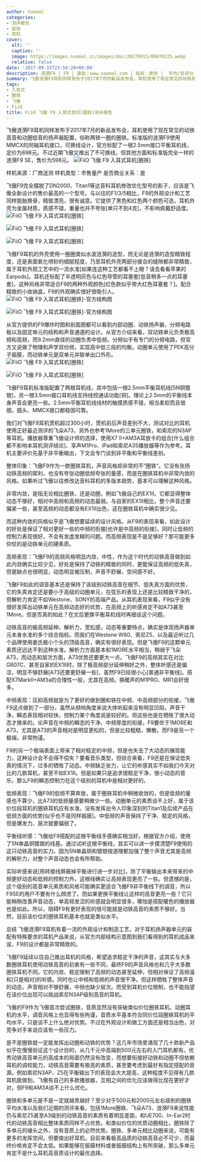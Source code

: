 ```yaml
---
author: Soomal
categories:
- 测评报告
- 音频
- 耳机
cover:
  alt: ''
  caption: ''
  image: https://images.soomal.cc/images/doc/20170915/00070225.webp
  relative: false
date: '2017-09-15T23:50:20+08:00'
description: 涟漪F9 | F9 | 源自：www.soomal.com | 版权：原创 |  平均/总评分：07.32/271
summary: 飞傲涟漪F9耳机同样发布于2017年7月的新品发布会，耳机使用了现在常见的动铁高音和动圈低音的扬声器配置，俗称两铁一圈的圈铁。标准版的涟漪F9使用MMCX的同轴耳机接口可换线，标配2.5mm平衡镀银单晶铜耳机线……
tags:
- 入耳式
- 圈铁
- 飞傲
- FiiO
title: FiiO 飞傲 F9 入耳式耳机[圈铁]测评报告
---
```


飞傲涟漪F9耳机同样发布于2017年7月的新品发布会，耳机使用了现在常见的动铁高音和动圈低音的扬声器配置，俗称两铁一圈的圈铁。标准版的涟漪F9使用MMCX的同轴耳机接口，可换线设计，官方标配了一根2.5mm接口平衡耳机线，定价为698元。不过近期飞傲又推出了不可换线，但其他方面和标准版完全一样的涟漪F9 SE，售价为598元。
![FiiO 飞傲 F9 入耳式耳机[圈铁]](https://images.soomal.cc/images/doc/20170907/00070072.webp)





样机来源：厂商送测
样机类型：市售量产
是否商业关系：是

飞傲F9完全摆脱了DN2000、Titan1等达音科耳机修改优化型号的影子，应该是飞傲全新设计的售价最高的一个型号。与以往的F1/3/5相比，F9的外观设计和工艺同样脱胎换骨，精致漂亮，很有诚意。它提供了黑色和红色两个颜色可选，耳机外壳为金属材质，质感不错，重量也并不夸张[单只不到4克]，不影响佩戴舒适度。
![FiiO 飞傲 F9 入耳式耳机[圈铁]](https://images.soomal.cc/images/doc/20170907/00070073.webp)




![FiiO 飞傲 F9 入耳式耳机[圈铁]](https://images.soomal.cc/images/doc/20170907/00070075_01.webp)




![FiiO 飞傲 F9 入耳式耳机[圈铁]](https://images.soomal.cc/images/doc/20170907/00070076_01.webp)




飞傲F9耳机的外壳使用一圈圈类似水波涟漪的造型，而无论是涟漪的造型精致程度，还是表面氧化喷砂的细腻程度，乃至耳机外壳两部分接合的缝隙都非常精致，属于耳机外观工艺中的一流水准[如果连这种工艺都看不上眼？请去看看苹果的Earpods]。耳机还标配了半透明灰色与红色导管的耳塞套[低音稍多一点的耳塞套]，这种风格非常适合F9的两种外观颜色[红色款似乎带大红色耳塞套？]。配合精致的小收纳盒，F9的外观确实很好很吸引人。
![FiiO 飞傲 F9 入耳式耳机[圈铁]-官方结构图](https://images.soomal.cc/images/doc/20170915/00070222.webp)




![FiiO 飞傲 F9 入耳式耳机[圈铁]-官方结构图](https://images.soomal.cc/images/doc/20170915/00070223.webp)




从官方提供的F9爆炸时图和剖面图都可以看到内部动圈、动铁扬声器，分频电路板以及固定单元的结构和声音通道的设计。从官方介绍来看，双动铁单元负责极高频和高频，而9.2mm直径的动圈负责中低频。分频似乎有专门的分频电路，但官方又说做了物理和声学双份频，实现高中低三段的均衡。动圈单元使用了PEK高分子振膜，而动铁单元是双单元并联单出口外形。
![FiiO 飞傲 F9 入耳式耳机[圈铁]](https://images.soomal.cc/images/doc/20170907/00070080_01.webp)




![FiiO 飞傲 F9 入耳式耳机[圈铁]](https://images.soomal.cc/images/doc/20170907/00070082_01.webp)




飞傲F9耳机标准版配置了两根耳机线，其中包括一根2.5mm平衡耳机线[5N铜镀银]，另一根3.5mm接口耳机线支持线控通话功能[铜]。理论上2.5mm的平衡线本身声音会更亮一些。2.5mm平衡耳机线线材的触摸质感不错，相当柔软而且很细，插头、MMCX接口都稳固可靠。

我们对飞傲F9耳机煲机超过300小时，煲机前后声音差别不大，测试对比的耳机使用正好最近测评的飞朵A73，另外也参考1More的三单元圈铁，和索尼的N3AP等耳机。播放器尊重飞傲设计师的选择，使用X7 II+AM3A耳放卡的组合[什么组合都不影响本耳机测评结论]、享声M1Pro、iPad和索尼A35播放器等作为参考。耳机主要评价先基于非平衡输出，下文会专门谈到非平衡和平衡线差别。

整体印象：飞傲F9作为一款圈铁耳机，声音风格却非常的不”圈铁“。它没有张扬动铁高频的犀利，也没有夸张动圈低频夸张的量感，而是在圈铁耳机中非常内敛的风格。如果听过飞傲以往修改达音科耳机的多版本趋势，基本可以理解这种风格。

非常内敛，是指无论相比圈铁，还是动圈，例如飞傲自己的EX1II。它都显得整体动态不够好，相对中高频和高频的动态最弱。与自家的EX1II相比，整个声音还要偏紧一些，甚至高频的动态都没有EX1II出色，这在圈铁耳机中确实很少见。

而这种内敛的风格似乎是飞傲想要延续的设计风格。从F9的表现来看，如此设计的好处是保证了相对更好一些的中频的衔接[也许是中高频的衔接]，同时让低频的控制力表现很好，不会有发虚发糊的问题。而高频表现是不是足够好？那可能更多仰仗的是动铁单元的硬素质。


高频表现：飞傲F9的高频风格明显内敛，中性，作为这个时代的动铁高音做到如此内敛确实比较少见，好处是保持了动铁的精致的同时，更能保证高频的低失真，但是缺点也很明显，动态明显被压制，声音不舒展，空间感不好。

飞傲F9如此的调音基本还是保持了该级别动铁高音在细节、低失真方面的优势，它的失真肯定还是要小于高级的动圈单元，在弦乐的表现上还是比较精致干净的，但解析力肯定不如Westone、SONY的高端产品。从耳机表现来看，F9似乎没有很好发挥出动铁单元在高频动态好的优势，在高频上的听感肯定不如A73甚至1More。但是否真的如此？在文后更换平衡耳机线时再细谈这个问题。

动铁高音的极高频延伸，解析力，宽松感，动态等重要特点，确实是体现扬声器单元本身水准的多个综合指标。而我们在Westone W60、索尼Z5、以及最近听过几个品牌使用娄氏极小个头的顶级高音，确实有很好表现。但是飞傲F9的这颗单元素质还远达不到这种水准。解析力方面基本和1MORE水平相当，稍弱于飞朵A73，而动态和层次方面，A73优势还要更大一点。飞傲F9的高频其实在对比GR07C、甚至自家的EX1II时，除了极高频部分延伸稍好之外，整体听感还是偏涩，明显不够舒展[A73还要更舒展一些]，虽然F9已经很小心[普通非平衡线]。搭配X7MarkII+AM3a的合理性一般，尤其在高频。换暖声的M1PRO、MR1会好很多。

中频表现：压抑高频就是为了更好的做到圈和铁在中频、中高频部分的衔接，飞傲F9这点做到了一部分。虽然从频响角度来说大体听起来没有明显凹陷，声音干净，瞬态表现相对较快，控制力某个角度说是较好的。但这些也是在牺牲了很大动态才换来的。论声音在中频的瞬态的干净、中频厚度的衔接，F9要优于1MORE和A73，尤其是A73的声音相对是明显更松的，但是比较粗糙，懒散。而F9是另一个极端，非常拘谨。

F9的另一个极端表面上带来了相对稳定的中频，但是也失去了大动态的展现能力，这种设计会不会得不偿失？要看音乐类型，但综合来看，F9还是在保证低失真的情况下，过多的牺牲了动态。中频缺乏张力，让它的听感其实不如我们今天对比的几款耳机，甚至不如EX1II。但是如果只是追求很稳定干净，很小动态的音乐，那么F9的瞬态控制力在这个级别的耳机中是相对更好的。


低频表现：飞傲F9的低频不算奔放，属于圈铁耳机中稍微收敛的，但是低频的量感也不算少，比A73的低频量感要稍微少一些。动圈单元的素质谈不上好，属于该价位段耳机的圈铁耳机应有水准。没有发挥出令人印象深刻的Titan1及后续产品在低频方面的优势[似乎也不是同样振膜]。中低频的声音保持了干净、稳定的风格，但是爆发力、层次就要偏弱了。

平衡线听感：飞傲给F9搭配的这根平衡线手感确实相当好。根据官方介绍，使用了5N单晶铜镀银的线基。通过试听这根平衡线，其实可以进一步摸清楚F9使用的这只动铁高音的实力。因为5N单晶铜和镀银按道理都加强了整个声音尤其是高频的解析力，对整个声音动态也会有所帮助。

实际听感来说[用转接线屏蔽掉平衡进行进一步对比]，除了平衡输出本来带来的中频更好动态和低频的控制力外，这根线确实让高频表现更亮了一些。但遗憾的是，这个级别的高音单元素质和风格可能确实更适合飞傲F9非平衡线下的调音，所以F9SE的用户不要有什么顾虑了。而如果更换平衡线让这样的高音更亮一些？它只能稍稍改善声音动态，单高频发涩的听感就会明显很多，哪怕是搭配暖色的播放器也是如此。所以，阻碍F9有更好表现的很可能就是动铁高音的素质不够好。当然，目前该价位的圈铁耳机基本也就是类似水平。

总结
飞傲涟漪F9耳机有着一流的外观设计和制造工艺，对于耳机扬声器单元的装配有特殊要求的耳机产品来说，从官方内部结构示意图到我们看得到的耳机成品来说，F9的设计都是非常精致的。

飞傲F9延续以往自己推出耳机的风格，希望追求稳定干净的声音，这其实与大多数圈铁耳机使用动铁高音的初衷有一些不同，最终F9的声音风格也和几乎大多数圈铁耳机不同。它的内敛、稳定限制了高频的动态甚至延伸，但相对保证了高频温和[只是相对]的听感。同时也让中频和低频的声音很干净。但这样牺牲了整体声音的动态，声音相对不够舒展，中频也缺少层次。而受到耳机价位限制，也不能指望在该价位出现可以挑战索尼N3AP级别高音的耳机。


飞傲的F9作为飞傲首次尝试圈铁，音质显然没有突破类似价位圈铁耳机、动圈耳机的水平，调音风格上也显得有些拘谨，音质水平基本符合同价位段圈铁耳机的平均水平，只是谈不上什么绝对优势。不过在外观设计和做工方面还是相当出色，对竞争对手来说应该有一些压力。

是不是圈铁就一定能发挥出动圈和动铁的优势？这几年市场里涌现了几十款新产品似乎在慢慢验证这个设计目的，从几千元中高端到500元左右的入门耳机都有。优秀动铁高音单元的高成本的局面仍然没有改变，而想要衔接好动铁和动圈不但依赖耳机的调校能力，动铁高音需要有极高的素质，甚至要考虑到最好有指定搭配的音源。例如索尼N3AP、Z5在平衡输出下的表现会大大提高，这种程度不见得有几款耳机能做到。飞傲有自己的多款播放器，互相之间的优化应该做得比现在更好才对，但F9和AM3A谈不上什么优化。

圈铁和多单元是不是一定就越贵越好？至少对于500元和2000元左右级别的圈铁平均水准以及我们近期的测评来看，包括1More圈铁、飞朵A73、涟漪F9来说性能仍与索尼Z5甚至A3级别的动铁高音的素质有着明显差距，和UE700、In-Ear2时代的动铁高音相比整体素质同样不占优势。和类似价位的优质动圈相比，圈铁除了多单元的噱头之外，没有音质上的必然优势。圈铁、多单元相比动圈来说，可能有更多的发挥空间，但要做出好耳机，目前来看极高品质的动铁高音必不可少，而最终价格肯定不会太低。如果能够在振膜材料或者振膜结构上有所突破，那么多单元肯定不是什么耳机高音质设计的最优选择。